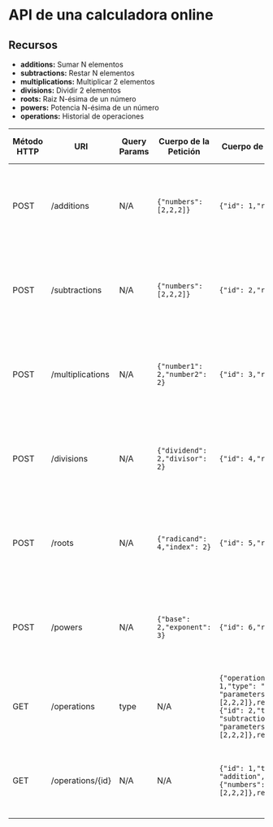# API de una calculadora online

## Recursos

- **additions:** Sumar N elementos
- **subtractions:** Restar N elementos
- **multiplications:** Multiplicar 2 elementos
- **divisions:** Dividir 2 elementos
- **roots:** Raiz N-ésima de un número
- **powers:** Potencia N-ésima de un número
- **operations:** Historial de operaciones

| Método HTTP | URI                | Query Params | Cuerpo de la Petición          | Cuerpo de la Respuesta                                                                                                                                                           | Códigos de Respuesta                                          |
|-------------|--------------------|--------------|--------------------------------|----------------------------------------------------------------------------------------------------------------------------------------------------------------------------------|---------------------------------------------------------------|
| POST        | /additions         | N/A          | `{"numbers": [2,2,2]}`         | `{"id": 1,"result": 6}`                                                                                                                                                          | 201 Created<br/>400 Bad Request<br/>500 Internal Server Error |
| POST        | /subtractions      | N/A          | `{"numbers": [2,2,2]}`         | `{"id": 2,"result": -2}`                                                                                                                                                         | 201 Created<br/>400 Bad Request<br/>500 Internal Server Error |
| POST        | /multiplications   | N/A          | `{"number1": 2,"number2": 2}`  | `{"id": 3,"result": 4}`                                                                                                                                                          | 201 Created<br/>400 Bad Request<br/>500 Internal Server Error |
| POST        | /divisions         | N/A          | `{"dividend": 2,"divisor": 2}` | `{"id": 4,"result": 1}`                                                                                                                                                          | 201 Created<br/>400 Bad Request<br/>500 Internal Server Error |
| POST        | /roots             | N/A          | `{"radicand": 4,"index": 2}`   | `{"id": 5,"result": 2}`                                                                                                                                                          | 201 Created<br/>400 Bad Request<br/>500 Internal Server Error |
| POST        | /powers            | N/A          | `{"base": 2,"exponent": 3}`    | `{"id": 6,"result": 8}`                                                                                                                                                          | 201 Created<br/>400 Bad Request<br/>500 Internal Server Error |
| GET         | /operations        | type         | N/A                            | `{"operations": [{"id": 1,"type": "addition", "parameters":{"numbers": [2,2,2]},result": 6}, {"id": 2,"type": "subtraction", "parameters":{"numbers": [2,2,2]},result": -2}]}`   | 200 Ok<br/>400 Bad Request<br/>500 Internal Server Error      |
| GET         | /operations/{id}   | N/A          | N/A                            | `{"id": 1,"type": "addition","parameters":{"numbers": [2,2,2]},result": 6}`                                                                                                      | 200 Ok<br/>404 Not Found<br/>500 Internal Server Error        |